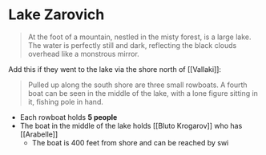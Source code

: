 # Lake Zarovich
> At the foot of a mountain, nestled in the misty forest, is a large lake. The water is perfectly still and dark, reflecting the black clouds overhead like a monstrous mirror.

Add this if they went to the lake via the shore north of [[Vallaki]]:

> Pulled up along the south shore are three small rowboats. A fourth boat can be seen in the middle of the lake, with a lone figure sitting in it, fishing pole in hand.

* Each rowboat holds **5 people**
* The boat in the middle of the lake holds [[Bluto Krogarov]] who has [[Arabelle]]
  * The boat is 400 feet from shore and can be reached by swi